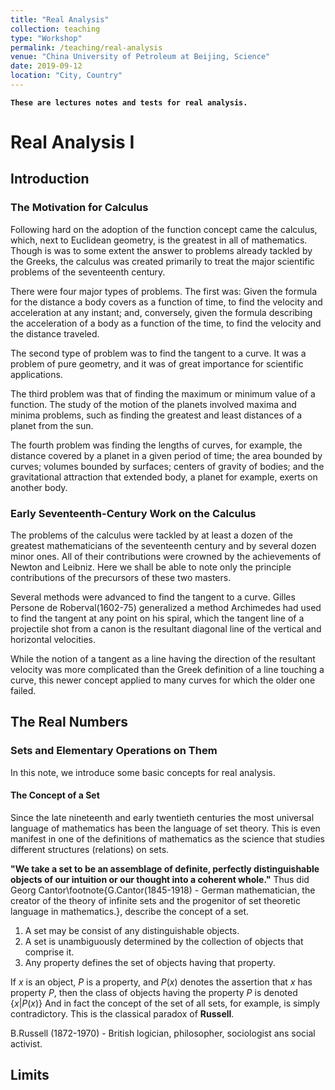 ```yaml
---
title: "Real Analysis"
collection: teaching
type: "Workshop"
permalink: /teaching/real-analysis
venue: "China University of Petroleum at Beijing, Science"
date: 2019-09-12
location: "City, Country"
---
```

**`These are lectures notes and tests for real analysis.`**


Real Analysis I
======
## Introduction
### The Motivation for Calculus
Following hard on the adoption of the function concept came the calculus, which, next to Euclidean geometry, is the greatest in all of mathematics. Though is was to some extent the answer  to problems already tackled by the Greeks, the calculus was created primarily to treat the major scientific problems of the seventeenth century.

There were four major types of problems. The first was: Given the formula for the distance a body covers as a function of time, to find the velocity and acceleration at any instant; and, conversely, given the formula describing the acceleration of a body as a function of the time, to find the velocity and the distance traveled.

The second type of problem was to find the tangent to a curve. It was a problem of pure geometry, and it was of great importance  for scientific applications.

The third problem was that of finding the maximum or minimum value of a function. The study of the motion of the planets involved maxima and minima problems, such as finding the greatest and least distances of a planet from the sun.

The fourth problem was finding the lengths of curves, for example, the distance covered by a planet in a given period of time; the area bounded by curves; volumes bounded by surfaces; centers of gravity of bodies; and the gravitational attraction that extended body, a planet for example, exerts on another body.

### Early Seventeenth-Century Work on the Calculus

The problems of the calculus were tackled by at least a dozen of the greatest mathematicians of the seventeenth century and by several dozen minor ones. All of their contributions were crowned by the achievements of Newton and Leibniz. Here we shall be able to note only the principle contributions of the precursors of these two masters.

Several methods were advanced to find the tangent to a curve. Gilles Persone de Roberval(1602-75) generalized a method Archimedes had used to find the tangent at any point on his spiral, which the tangent line of a projectile shot from a canon is the resultant diagonal line of the vertical and horizontal velocities.

While the notion of a tangent as a line having the direction of the resultant velocity was more complicated than the Greek definition of a line touching a curve, this newer concept applied to many curves for which the older one failed.

## The Real Numbers
### Sets and Elementary Operations on Them
In this note, we introduce some basic concepts for real 
analysis.

#### The Concept of a Set
Since the late nineteenth and early twentieth centuries 
the most universal language of mathematics has been the 
language of set theory. This is even manifest in one of 
the definitions of mathematics as the science that 
studies different structures (relations) on sets.

**"We take a set to be an assemblage of definite, 
perfectly distinguishable objects of our intuition or 
our thought into a coherent whole."** Thus did Georg 
Cantor\footnote{G.Cantor(1845-1918) - German 
mathematician, the creator of the theory of infinite 
sets and the progenitor of set theoretic language in 
mathematics.}, describe the concept of a set.
  1. A set may be consist of any distinguishable objects.
  2. A set is unambiguously determined by the collection of objects that comprise it.
  3. Any property defines the set of objects having that property.

If $x$ is an object, $P$ is a property, and $P(x)$ denotes the assertion that $x$ has property $P$, then the class of objects having the property $P$ is denoted $\{x\lvert P(x)\}$
And in fact the concept of the set of all sets, for example, is simply contradictory. This is the classical paradox of **Russell**.

  B.Russell (1872-1970) - British logician, philosopher, sociologist ans social activist.

## Limits
